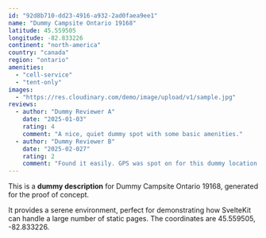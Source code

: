 ```yaml
---
id: "92d8b710-dd23-4916-a932-2ad0faea9ee1"
name: "Dummy Campsite Ontario 19168"
latitude: 45.559505
longitude: -82.833226
continent: "north-america"
country: "canada"
region: "ontario"
amenities:
  - "cell-service"
  - "tent-only"
images:
  - "https://res.cloudinary.com/demo/image/upload/v1/sample.jpg"
reviews:
  - author: "Dummy Reviewer A"
    date: "2025-01-03"
    rating: 4
    comment: "A nice, quiet dummy spot with some basic amenities."
  - author: "Dummy Reviewer B"
    date: "2025-02-027"
    rating: 2
    comment: "Found it easily. GPS was spot on for this dummy location."
---
```


This is a **dummy description** for Dummy Campsite Ontario 19168, generated for the proof of concept.

It provides a serene environment, perfect for demonstrating how SvelteKit can handle a large number of static pages. The coordinates are 45.559505, -82.833226.

